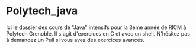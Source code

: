 # Polytech_java
Ici le dossier des cours de "Java" intensifs pour la 3eme année de RICM à Polytech Grenoble.
Il s'agit d'exercices en C et avec un shell.
N'hésitez pas à demandez un Pull si vous avez des exercices avancés.

